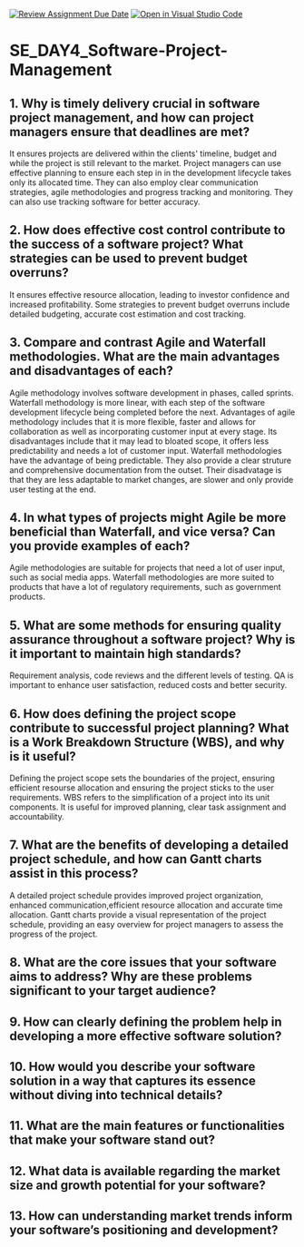[![Review Assignment Due Date](https://classroom.github.com/assets/deadline-readme-button-22041afd0340ce965d47ae6ef1cefeee28c7c493a6346c4f15d667ab976d596c.svg)](https://classroom.github.com/a/9pw6JKcu)
[![Open in Visual Studio Code](https://classroom.github.com/assets/open-in-vscode-2e0aaae1b6195c2367325f4f02e2d04e9abb55f0b24a779b69b11b9e10269abc.svg)](https://classroom.github.com/online_ide?assignment_repo_id=18455074&assignment_repo_type=AssignmentRepo)
# SE_DAY4_Software-Project-Management
## 1. Why is timely delivery crucial in software project management, and how can project managers ensure that deadlines are met?

It ensures projects are delivered within the clients' timeline, budget and while the project is still relevant to the market. Project managers can use effective planning to ensure each step in in the development lifecycle takes only its allocated time. They can also employ clear communication strategies, agile methodologies and progress tracking and monitoring. They can also use tracking software for better accuracy.

## 2. How does effective cost control contribute to the success of a software project? What strategies can be used to prevent budget overruns?

It ensures effective resource allocation, leading to investor confidence and increased profitability. Some strategies to prevent budget overruns include detailed budgeting, accurate cost estimation and cost tracking.

## 3. Compare and contrast Agile and Waterfall methodologies. What are the main advantages and disadvantages of each?

Agile methodology involves software development in phases, called sprints. Waterfall methodology is more linear, with each step of the software development lifecycle being completed before the next.
Advantages of agile methodology includes that it is more flexible, faster and allows for collaboration as well as incorporating customer input at every stage. Its disadvantages include that it may lead to bloated scope, it offers less predictability and needs a lot of customer input.
Waterfall methodologies have the advantage of being predictable. They also provide a clear struture and comprehensive documentation from the outset. Their disadvatage is that they are less adaptable to market changes, are slower and only provide user testing at the end.

## 4. In what types of projects might Agile be more beneficial than Waterfall, and vice versa? Can you provide examples of each?

Agile methodologies are suitable for projects that need a lot of user input, such as social media apps. Waterfall methodologies are more suited to products that have a lot of regulatory requirements, such as government products.

## 5. What are some methods for ensuring quality assurance throughout a software project? Why is it important to maintain high standards?

Requirement analysis, code reviews and the different levels of testing. QA is important to enhance user satisfaction, reduced costs and better security.

## 6. How does defining the project scope contribute to successful project planning? What is a Work Breakdown Structure (WBS), and why is it useful?

Defining the project scope sets the boundaries of the project, ensuring efficient resourse allocation and ensuring the project sticks to the user requirements. 
WBS refers to the simplification of a project into its unit components. It is useful for improved planning, clear task assignment and accountability.

## 7. What are the benefits of developing a detailed project schedule, and how can Gantt charts assist in this process?

A detailed project schedule provides improved project organization, enhanced communication,efficient resource allocation and accurate time allocation. Gantt charts provide a visual representation of the project schedule, providing an easy overview for project managers to assess the progress of the project.

## 8. What are the core issues that your software aims to address? Why are these problems significant to your target audience?
## 9. How can clearly defining the problem help in developing a more effective software solution?
## 10. How would you describe your software solution in a way that captures its essence without diving into technical details?
## 11. What are the main features or functionalities that make your software stand out?
## 12. What data is available regarding the market size and growth potential for your software?
## 13. How can understanding market trends inform your software’s positioning and development?
